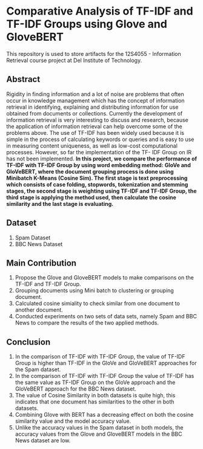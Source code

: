 # Comparative Analysis of TF-IDF and TF-IDF Groups using Glove and GloveBERT
This repository is used to store artifacts for the 12S4055 - Information Retrieval course project at Del Institute of Technology.

## Abstract
Rigidity in finding information and a lot of noise are problems that often occur in knowledge management which has the concept of information retrieval in identifying, explaining and distributing information for use obtained from documents or collections. Currently the development of information retrieval is very interesting to discuss and research, because the application of information retrieval can help overcome some of the problems above. The use of TF-IDF has been widely used because it is simple in the process of calculating keywords or queries and is easy to use in measuring content uniqueness, as well as low-cost computational processes. However, so far the implementation of the TF- IDF Group on IR has not been implemented. **In this project, we compare the performance of TF-IDF with TF-IDF Group by using word embedding method: GloVe and GloVeBERT, where the document grouping process is done using Minibatch K-Means (Cosine Sim). The first stage is text preprocessing which consists of case folding, stopwords, tokenization and stemming stages, the second stage is weighting using TF-IDF and TF-IDF Group, the third stage is applying the method used, then calculate the cosine similarity and the last stage is evaluating.**

## Dataset
1. Spam Dataset
2. BBC News Dataset

## Main Contribution
1. Propose the Glove and GloveBERT models to make comparisons on the TF-IDF and TF-IDF Group.
2. Grouping documents using Mini batch to clustering or grouping document. 
3. Calculated cosine simiality to check similar from one document to another document.
4. Conducted experiments on two sets of data sets, namely Spam and BBC News to compare the results of the two applied methods.

## Conclusion
1. In the comparison of TF-IDF with TF-IDF Group, the value of TF-IDF Group is higher than TF-IDF in the GloVe and GloVeBERT approaches for the Spam dataset. 
2. In the comparison of TF-IDF with TF-IDF Group the value of TF-IDF has the same value as TF-IDF Group on the GloVe approach and the GloVeBERT approach for the BBC News dataset. 
3. The value of Cosine Similarity in both datasets is quite high, this indicates that one document has similarities to the other in both datasets. 
4. Combining Glove with BERT has a decreasing effect on both the cosine similarity value and the model accuracy value. 
5. Unlike the accuracy values in the Spam dataset in both models, the accuracy values from the Glove and GloveBERT models in the BBC News dataset are low.
   


